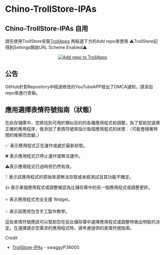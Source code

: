 # Chino-TrollStore-IPAs

## Chino-TrollStore-IPAs 自用
請先使用TrollStore安裝[TrollApps](https://github.com/talkouki89/Chino-TrollStore-IPAs/releases/download/05-19-2024/TrollApps-2.3b-Hotfix3.ipa)
再點選下方的Add repo來使用
⚠️TrollStore記得到Settings開啟URL Scheme Enabled⚠️

 <p align="center">
    <a href="https://fwuf.in/#/trollapps://add?url=https://raw.githubusercontent.com/talkouki89/Chino-TrollStore-IPAs/main/apps.json">
    <img src="https://img.shields.io/badge/Add%20repo%20to%20TrollApps-%20blue?style=for-the-badge&color=B85CFD" alt="Add repo to TrollApps">
  </a>
</p>

## 公告
GitHub針對Repository中經過修改的YouTubeAPP發出了DMCA通知，請添加repo來進行安裝。

## 應用選擇表情符號指南（狀態）
在此存儲庫中，您將找到可用於類似目的的各種應用程式和調整。為了幫助您選擇正確的應用程序，我添加了表情符號來指示每個應用程式的狀態：（可能會隨著時間的推移而改變。）

✅ 表示應用程式正在運作或處於最新狀態。

❌ 表示應用程式已停止運作或無法運作。

⚠️表示應用程式已過時但仍然有效。

❔ 表示該應用程式的原始來源無法存取或未經測試且其功能不確定。

👍 表示某個應用程式或調整被認為比儲存庫中的另一個應用程式或調整更好。

⭐ 表示應用程式完全支援 Widget。

💡 表示該應用包含手工製作教學。

這些表情符號應該可以幫助您在從此儲存庫中選擇應用程式或調整時做出明智的決定。在選擇適合您需求的應用程式時，請考慮提供的表情符號指南。

Credit
* [TrollStore-IPAs](https://github.com/swaggyP36000/TrollStore-IPAs) - swaggyP36000

